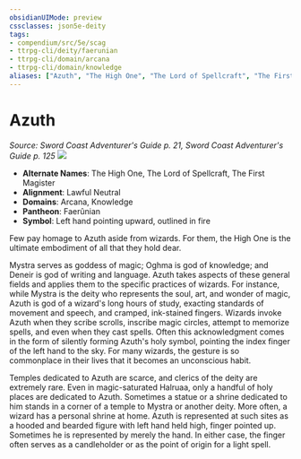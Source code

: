 ```yaml
---
obsidianUIMode: preview
cssclasses: json5e-deity
tags:
- compendium/src/5e/scag
- ttrpg-cli/deity/faerunian
- ttrpg-cli/domain/arcana
- ttrpg-cli/domain/knowledge
aliases: ["Azuth", "The High One", "The Lord of Spellcraft", "The First Magister"]
---
```

# Azuth
*Source: Sword Coast Adventurer's Guide p. 21, Sword Coast Adventurer's Guide p. 125* 
![](/3-Mechanics/CLI/deities/img/scag-symbol-of-azuth.webp#symbol)

- **Alternate Names**: The High One, The Lord of Spellcraft, The First Magister
- **Alignment**: Lawful Neutral
- **Domains**: Arcana, Knowledge
- **Pantheon**: Faerûnian
- **Symbol**: Left hand pointing upward, outlined in fire

Few pay homage to Azuth aside from wizards. For them, the High One is the ultimate embodiment of all that they hold dear.

Mystra serves as goddess of magic; Oghma is god of knowledge; and Deneir is god of writing and language. Azuth takes aspects of these general fields and applies them to the specific practices of wizards. For instance, while Mystra is the deity who represents the soul, art, and wonder of magic, Azuth is god of a wizard's long hours of study, exacting standards of movement and speech, and cramped, ink-stained fingers. Wizards invoke Azuth when they scribe scrolls, inscribe magic circles, attempt to memorize spells, and even when they cast spells. Often this acknowledgment comes in the form of silently forming Azuth's holy symbol, pointing the index finger of the left hand to the sky. For many wizards, the gesture is so commonplace in their lives that it becomes an unconscious habit.

Temples dedicated to Azuth are scarce, and clerics of the deity are extremely rare. Even in magic-saturated Halruaa, only a handful of holy places are dedicated to Azuth. Sometimes a statue or a shrine dedicated to him stands in a corner of a temple to Mystra or another deity. More often, a wizard has a personal shrine at home. Azuth is represented at such sites as a hooded and bearded figure with left hand held high, finger pointed up. Sometimes he is represented by merely the hand. In either case, the finger often serves as a candleholder or as the point of origin for a light spell.